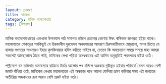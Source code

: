 ```yaml
---
layout: post
title: অহিংসা
category: মানিক বন্দ্যোপাধ্যায়
tags: [উপন্যাস]
---
```



মানিক বনদোপযাধায়ের একখানা উপনযাস পাঠ সমাপত হইলে চেতনার কোণায় ঈষৎ ঋষিভাব জাগরত হইয়া থাকে। মহাজগতের শেকড়ের সবকিছুই যে চিরকালীন দুরভেদয অনধকারের আবরণে চিরসথায়ীভাবে মোড়ানো, মানব চিতত যে হাজার বৎসরের সাধনায়ও ইহার কূলকিনারার হদিস করিতে পাইবে না, চেতনে কি অবচেতনে সময়ে সময়ে যাহা আমরা সকলেই আবছাভাবে ঠাহর পারি, মানিকের লেখা পড়িয়া অনধকারের এই আদিম অনুভূতিই পরবলতর হইয়া ওঠে। 
<!--বাকিঅংশ পড়ুন-->

পল্লীদেশে ঘন তমিসার অমাবস্যার রাত্রিতে টর্চের আলোয় পথ চলিলে অন্ধকার দূরীভূত হইবার পরিবর্তে যেমন আরও বেশী জমাট বাঁধিয়া ওঠে, মানিকের লেখায় মহাজগতের এই অন্ধকার পথে আলো ফেলিয়া ভ্রমণ করিবার সময় এই জগতের অতীন্দ্রিয় অন্ধকারের রূপ আরও বেশি প্রকট হইয়া ওঠে। 